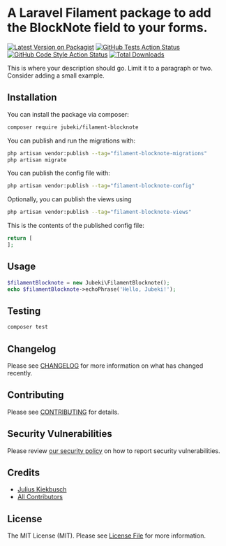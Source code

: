 # A Laravel Filament package to add the BlockNote field to your forms.

[![Latest Version on Packagist](https://img.shields.io/packagist/v/jubeki/filament-blocknote.svg?style=flat-square)](https://packagist.org/packages/jubeki/filament-blocknote)
[![GitHub Tests Action Status](https://img.shields.io/github/actions/workflow/status/jubeki/filament-blocknote/run-tests.yml?branch=main&label=tests&style=flat-square)](https://github.com/jubeki/filament-blocknote/actions?query=workflow%3Arun-tests+branch%3Amain)
[![GitHub Code Style Action Status](https://img.shields.io/github/actions/workflow/status/jubeki/filament-blocknote/fix-php-code-style-issues.yml?branch=main&label=code%20style&style=flat-square)](https://github.com/jubeki/filament-blocknote/actions?query=workflow%3A"Fix+PHP+code+style+issues"+branch%3Amain)
[![Total Downloads](https://img.shields.io/packagist/dt/jubeki/filament-blocknote.svg?style=flat-square)](https://packagist.org/packages/jubeki/filament-blocknote)



This is where your description should go. Limit it to a paragraph or two. Consider adding a small example.

## Installation

You can install the package via composer:

```bash
composer require jubeki/filament-blocknote
```

You can publish and run the migrations with:

```bash
php artisan vendor:publish --tag="filament-blocknote-migrations"
php artisan migrate
```

You can publish the config file with:

```bash
php artisan vendor:publish --tag="filament-blocknote-config"
```

Optionally, you can publish the views using

```bash
php artisan vendor:publish --tag="filament-blocknote-views"
```

This is the contents of the published config file:

```php
return [
];
```

## Usage

```php
$filamentBlocknote = new Jubeki\FilamentBlocknote();
echo $filamentBlocknote->echoPhrase('Hello, Jubeki!');
```

## Testing

```bash
composer test
```

## Changelog

Please see [CHANGELOG](CHANGELOG.md) for more information on what has changed recently.

## Contributing

Please see [CONTRIBUTING](.github/CONTRIBUTING.md) for details.

## Security Vulnerabilities

Please review [our security policy](../../security/policy) on how to report security vulnerabilities.

## Credits

- [Julius Kiekbusch](https://github.com/Jubeki)
- [All Contributors](../../contributors)

## License

The MIT License (MIT). Please see [License File](LICENSE.md) for more information.
